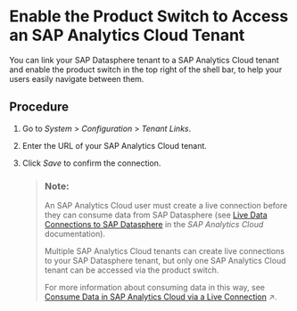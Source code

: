<!-- loio40db56764bff4f9ab7eace16ac8e7e67 -->

# Enable the Product Switch to Access an SAP Analytics Cloud Tenant

You can link your SAP Datasphere tenant to a SAP Analytics Cloud tenant and enable the product switch in the top right of the shell bar, to help your users easily navigate between them.



## Procedure

1.  Go to *System* \> *Configuration* \> *Tenant Links*.

2.  Enter the URL of your SAP Analytics Cloud tenant.

3.  Click *Save* to confirm the connection.

    > ### Note:  
    > An SAP Analytics Cloud user must create a live connection before they can consume data from SAP Datasphere \(see [Live Data Connections to SAP Datasphere](https://help.sap.com/docs/SAP_ANALYTICS_CLOUD/00f68c2e08b941f081002fd3691d86a7/ad4281e2875949f0b4d45d1072ff4c38.html) in the *SAP Analytics Cloud* documentation\).
    > 
    > Multiple SAP Analytics Cloud tenants can create live connections to your SAP Datasphere tenant, but only one SAP Analytics Cloud tenant can be accessed via the product switch.
    > 
    > For more information about consuming data in this way, see [Consume Data in SAP Analytics Cloud via a Live Connection](https://help.sap.com/viewer/43509d67b8b84e66a30851e832f66911/cloud/en-US/a2c5486c03174620be9de3c8c769ce54.html "You can create a live connection from SAP Analytics Cloud to SAP Datasphere and consume data exposed as analytic models, perspectives, and views to create stories and analytic applications.") :arrow_upper_right:.


